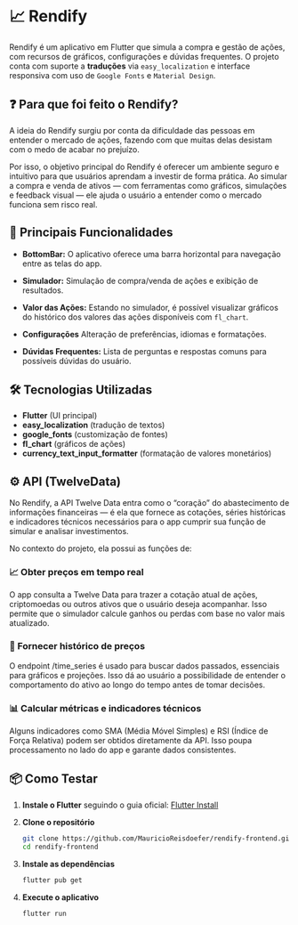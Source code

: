 # 📈 Rendify

Rendify é um aplicativo em Flutter que simula a compra e gestão de ações, com recursos de gráficos, configurações e dúvidas frequentes.
O projeto conta com suporte a **traduções** via `easy_localization` e interface responsiva com uso de `Google Fonts` e `Material Design`.

## ❓ Para que foi feito o Rendify?
A ideia do Rendify surgiu por conta da dificuldade das pessoas em entender o mercado de ações, fazendo com que muitas delas desistam com o medo de acabar no prejuízo.

Por isso, o objetivo principal do Rendify é oferecer um ambiente seguro e intuitivo para que usuários aprendam a investir de forma prática. Ao simular a compra e venda de ativos — com ferramentas como gráficos, simulações e feedback visual — ele ajuda o usuário a entender como o mercado funciona sem risco real.

## 🚀 Principais Funcionalidades

* **BottomBar:**
  O aplicativo oferece uma barra horizontal para navegação entre as telas do app.

* **Simulador:**
  Simulação de compra/venda de ações e exibição de resultados.

* **Valor das Ações:**
  Estando no simulador, é possível visualizar gráficos do histórico dos valores das ações disponíveis com `fl_chart`.

* **Configurações**
  Alteração de preferências, idiomas e formatações.

* **Dúvidas Frequentes:**
  Lista de perguntas e respostas comuns para possíveis dúvidas do usuário.


## 🛠️ Tecnologias Utilizadas

* **Flutter** (UI principal)
* **easy\_localization** (tradução de textos)
* **google\_fonts** (customização de fontes)
* **fl\_chart** (gráficos de ações)
* **currency\_text\_input\_formatter** (formatação de valores monetários)

## ⚙️ API (TwelveData)
No Rendify, a API Twelve Data entra como o “coração” do abastecimento de informações financeiras — é ela que fornece as cotações, séries históricas e indicadores técnicos necessários para o app cumprir sua função de simular e analisar investimentos.

No contexto do projeto, ela possui as funções de:

### 📈 Obter preços em tempo real

O app consulta a Twelve Data para trazer a cotação atual de ações, criptomoedas ou outros ativos que o usuário deseja acompanhar. Isso permite que o simulador calcule ganhos ou perdas com base no valor mais atualizado.

### 📜 Fornecer histórico de preços

O endpoint /time_series é usado para buscar dados passados, essenciais para gráficos e projeções. Isso dá ao usuário a possibilidade de entender o comportamento do ativo ao longo do tempo antes de tomar decisões.

### 📊 Calcular métricas e indicadores técnicos

Alguns indicadores como SMA (Média Móvel Simples) e RSI (Índice de Força Relativa) podem ser obtidos diretamente da API. Isso poupa processamento no lado do app e garante dados consistentes.

## 📦 Como Testar

1. **Instale o Flutter**
   seguindo o guia oficial: [Flutter Install](https://flutter.dev/docs/get-started/install)

2. **Clone o repositório**

   ```bash
   git clone https://github.com/MauricioReisdoefer/rendify-frontend.git
   cd rendify-frontend
   ```

3. **Instale as dependências**

   ```bash
   flutter pub get
   ```

4. **Execute o aplicativo**

   ```bash
   flutter run
   ```
